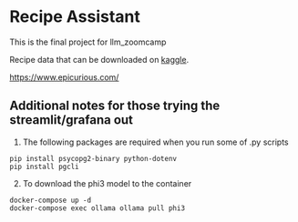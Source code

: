 # Recipe Assistant
This is the final project for llm_zoomcamp

Recipe data that can be downloaded on [kaggle](https://www.kaggle.com/datasets/pes12017000148/food-ingredients-and-recipe-dataset-with-images?resource=download).

https://www.epicurious.com/
## Additional notes for those trying the streamlit/grafana out

1) The following packages are required when you run some of .py scripts

```
pip install psycopg2-binary python-dotenv
pip install pgcli
```


2) To download the phi3 model to the container
```
docker-compose up -d
docker-compose exec ollama ollama pull phi3
```
